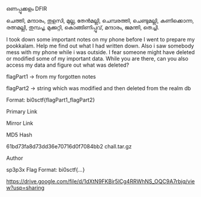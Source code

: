 ഒണപ്പൂക്കളം
DFIR

ചെത്തി, മന്ദാരം, തുളസി, മുല്ല, തേന്‍മല്ലി, ചെമ്പരത്തി, ചെണ്ടുമല്ലി, കണിക്കൊന്ന, രത്നമല്ലി, തുമ്പപൂ, മുക്കുറ്റി, കൊങ്ങിണിപ്പൂവ്, മന്ദാരം, ജമന്തി, തെച്ചി.

I took down some important notes on my phone before I went to prepare my pookkalam. Help me find out what I had written down. Also i saw somebody mess with my phone while i was outside. I fear someone might have deleted or modified some of my important data. While you are there, can you also access my data and figure out what was deleted?

flagPart1 -> from my forgotten notes

flagPart2 -> string which was modified and then deleted from the realm db

Format: bi0sctf{flagPart1_flagPart2}

Primary Link

Mirror Link

MD5 Hash

61bd73fa8d73dd36e70716d0f7084bb2  chall.tar.gz

Author

sp3p3x
Flag Format:
bi0sctf{...}

https://drive.google.com/file/d/1dXtN9FKBir5lCg4RRWhNS_OQC9A7rbjq/view?usp=sharing
